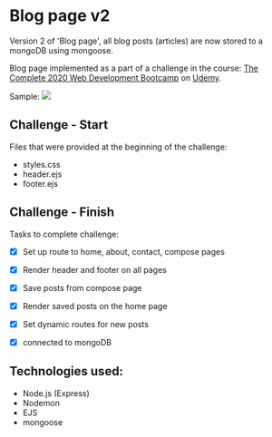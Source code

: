 # Blog page v2

Version 2 of 'Blog page', all blog posts (articles) are now stored to a mongoDB using mongoose.

Blog page implemented as a part of a challenge in the course: [The Complete 2020 Web Development Bootcamp](https://www.udemy.com/course/the-complete-web-development-bootcamp/) on [Udemy](https://www.udemy.com/).

Sample:
![](blog-page-demo.gif)


## Challenge - Start
Files that were provided at the beginning of the challenge:
  - styles.css
  - header.ejs
  - footer.ejs

## Challenge - Finish
Tasks to complete challenge:
  - [x] Set up route to home, about, contact, compose pages
  - [x] Render header and footer on all pages
  - [x] Save posts from compose page
  - [x] Render saved posts on the home page
  - [x] Set dynamic routes for new posts
  
  - [x] connected to mongoDB

## Technologies used:
  - Node.js (Express)
  - Nodemon
  - EJS
  - mongoose
